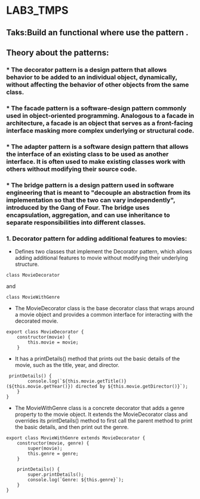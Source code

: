 # LAB3_TMPS
## Taks:Build an functional where use the pattern .
## Theory about the patterns:
### * The decorator pattern is a design pattern that allows behavior to be added to an individual object, dynamically, without affecting the behavior of other objects from the same class.
### * The facade pattern  is a software-design pattern commonly used in object-oriented programming. Analogous to a facade in architecture, a facade is an object that serves as a front-facing interface masking more complex underlying or structural code.
### * The adapter pattern is a software design pattern  that allows the interface of an existing class to be used as another interface. It is often used to make existing classes work with others without modifying their source code.
### * The bridge pattern is a design pattern used in software engineering that is meant to "decouple an abstraction from its implementation so that the two can vary independently", introduced by the Gang of Four. The bridge uses encapsulation, aggregation, and can use inheritance to separate responsibilities into different classes.
### 1. Decorator pattern for adding additional features to movies:
- Defines two classes that implement the Decorator pattern, which allows adding additional features to movie without modifying their underlying structure.
```
class MovieDecorator
```
and
```
class MovieWithGenre
```
- The MovieDecorator class is the base decorator class that wraps around a movie object and provides a common interface for interacting with the decorated movie.
```
export class MovieDecorator {
    constructor(movie) {
        this.movie = movie;
    }
```
- It has a printDetails() method that prints out the basic details of the movie, such as the title, year, and director.
```
 printDetails() {
        console.log(`${this.movie.getTitle()} (${this.movie.getYear()}) directed by ${this.movie.getDirector()}`);
    }
}
```
- The MovieWithGenre class is a concrete decorator that adds a genre property to the movie object. It extends the MovieDecorator class and overrides its printDetails() method to first call the parent method to print the basic details, and then print out the genre.
```
export class MovieWithGenre extends MovieDecorator {
    constructor(movie, genre) {
        super(movie);
        this.genre = genre;
    }

    printDetails() {
        super.printDetails();
        console.log(`Genre: ${this.genre}`);
    }
}
```
